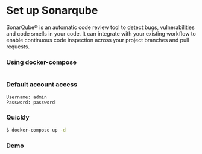 # Set up Sonarqube
SonarQube® is an automatic code review tool to detect bugs, vulnerabilities and code smells in your code. 
It can integrate with your existing workflow to enable continuous code inspection across your project branches and pull requests.

### Using docker-compose
```yaml

```

### Default account access
```text
Username: admin
Password: password
```

### Quickly
```bash
$ docker-compose up -d
```

### Demo
